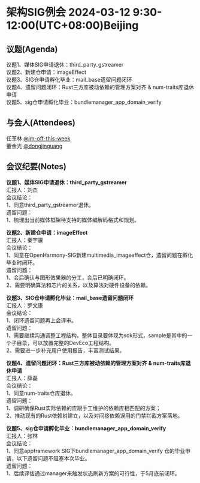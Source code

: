 # 架构SIG例会 2024-03-12 9:30-12:00(UTC+08:00)Beijing

## 议题(Agenda)

议题1、媒体SIG申请退休：third_party_gstreamer  
议题2、新建仓申请：imageEffect  
议题3、SIG仓申请孵化毕业：mail_base遗留问题闭环  
议题4、遗留问题闭环：Rust三方库被动依赖的管理方案对齐 & num-traits库退休申请  
议题5、sig仓申请孵化毕业：bundlemanager_app_domain_verify  

## 与会人(Attendees)

任革林 [@im-off-this-week](https://gitee.com/im-off-this-week)  
董金光 [@dongjinguang](https://gitee.com/dongjinguang)  

## 会议纪要(Notes)

**议题1、媒体SIG申请退休：third_party_gstreamer**  
汇报人：刘杰  
会议结论：  
1、同意third_party_gstreamer退休。  
遗留问题：  
1、梳理出当前媒体框架待支持的媒体编解码格式和规划。  

**议题2、新建仓申请：imageEffect**  
汇报人：秦宇骥  
会议结论：  
1、同意在OpenHarmony-SIG新建multimedia_imageeffect仓，遗留问题在孵化毕业时闭环。  
遗留问题：  
1、会后确认与图形效果器的分工，会后已明确闭环。  
2、需要明确算法和芯片的关系，以及算法对硬件设备的依赖。  

**议题3、SIG仓申请孵化毕业：mail_base遗留问题闭环**  
汇报人：罗文康  
会议结论：  
1、闭环遗留问题再上会评审。  
遗留问题：  
1、需要继续沟通调整工程结构，整体目录要体现为sdk形式，sample是其中的一个子目录，可以放置完整的DevEco工程结构。  
2、需要进一步补充用户使用报告，丰富测试结果。  

**议题4、遗留问题闭环：Rust三方库被动依赖的管理方案对齐 & num-traits库退休申请**  
汇报人：薛磊  
会议结论：  
1、同意num-traits仓库退休。  
遗留问题：  
1、调研确保Rust实际依赖的库跟手工维护的依赖库相匹配的方案；  
2、推动现有的Rust依赖树建立，以及对间接依赖误用的门禁拦截方案落地。  

**议题5、sig仓申请孵化毕业：bundlemanager_app_domain_verify**  
汇报人：张林  
会议结论：  
1、同意appframework SIG下bundlemanager_app_domain_verify 仓的毕业申请，以下遗留问题不阻塞本次毕业。  
遗留问题：  
1、后续评估通过manager来触发状态刷新方案的可行性，于5月底前闭环。  
